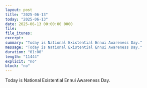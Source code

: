 ```yaml
---
layout: post
title: "2025-06-13"
today: "2025-06-13"
date: 2025-06-13 00:00:00 0000
file:
file_itunes:
excerpt:
summary: "Today is National Existential Ennui Awareness Day."
message: "Today is National Existential Ennui Awareness Day."
duration: "01:00"
length: "11444"
explicit: "no"
block: "no"
---
```

Today is National Existential Ennui Awareness Day.

